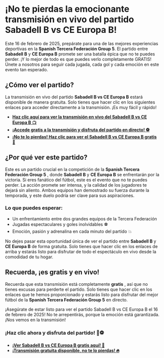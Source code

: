 # ¡No te pierdas la emocionante transmisión en vivo del partido Sabadell B vs CE Europa B!

Este 16 de febrero de 2025, prepárate para una de las mejores experiencias deportivas en la **Spanish Tercera Federación Group 5**. El partido entre **Sabadell B** y **CE Europa B** promete ser una batalla épica que no te puedes perder. ¡Y lo mejor de todo es que puedes verlo completamente GRATIS! Únete a nosotros para seguir cada jugada, cada gol y cada emoción en este evento tan esperado.

## ¿Cómo ver el partido?

La transmisión en vivo del partido **Sabadell B vs CE Europa B** estará disponible de manera gratuita. Solo tienes que hacer clic en los siguientes enlaces para acceder directamente a la transmisión. ¡Es muy fácil y rápido!

- [**Haz clic aquí para ver la transmisión en vivo del Sabadell B vs CE Europa B** 📺](https://tinyurl.com/livestreamfreeo?st=Sabadell+B+vs+CE+Europa+B&si=ghc)
- [**¡Accede gratis a la transmisión y disfruta del partido en directo! ⚽**](https://tinyurl.com/livestreamfreeo?st=Sabadell+B+vs+CE+Europa+B&si=ghc)
- [**¡No te lo pierdas! Haz clic para ver el Sabadell B vs CE Europa B gratis 📲**](https://tinyurl.com/livestreamfreeo?st=Sabadell+B+vs+CE+Europa+B&si=ghc)

## ¿Por qué ver este partido?

Este es un partido crucial en la competición de la **Spanish Tercera Federación Group 5** , donde **Sabadell B** y **CE Europa B** se enfrentarán por la victoria. Si eres fanático del fútbol, este es el evento que no te puedes perder. La acción promete ser intensa, y la calidad de los jugadores te dejará sin aliento. Ambos equipos han demostrado su fuerza durante la temporada, y este duelo podría ser clave para sus aspiraciones.

### Lo que puedes esperar:

- Un enfrentamiento entre dos grandes equipos de la Tercera Federación
- Jugadas espectaculares y goles inolvidables ⚽
- Emoción, pasión y adrenalina en cada minuto del partido 💥

No dejes pasar esta oportunidad única de ver el partido entre **Sabadell B** y **CE Europa B** de forma gratuita. Solo tienes que hacer clic en los enlaces de arriba y estarás listo para disfrutar de todo el espectáculo en vivo desde la comodidad de tu hogar.

## Recuerda, ¡es gratis y en vivo!

Recuerda que esta transmisión está completamente **gratis** , así que no tienes excusas para perderte el partido. Solo tienes que hacer clic en los enlaces que te hemos proporcionado y estarás listo para disfrutar del mejor fútbol de la **Spanish Tercera Federación Group 5** en directo.

¡Asegúrate de estar listo para ver el partido Sabadell B vs CE Europa B el 16 de febrero de 2025! No te arrepentirás, porque la emoción está garantizada. ¡Nos vemos en la transmisión!

### ¡Haz clic ahora y disfruta del partido! 📲⚽

- [**¡Ver Sabadell B vs CE Europa B gratis aquí! 🎉**](https://tinyurl.com/livestreamfreeo?st=Sabadell+B+vs+CE+Europa+B&si=ghc)
- [**¡Transmisión gratuita disponible, no te lo pierdas! 🔥**](https://tinyurl.com/livestreamfreeo?st=Sabadell+B+vs+CE+Europa+B&si=ghc)
